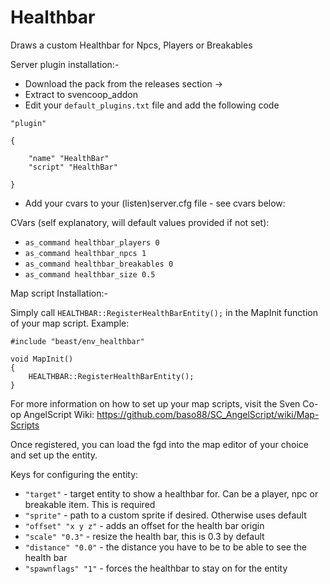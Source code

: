# Healthbar
Draws a custom Healthbar for Npcs, Players or Breakables

Server plugin installation:- 
- Download the pack from the releases section ->
- Extract to svencoop_addon
- Edit your `default_plugins.txt` file and add the following code
```
"plugin"

{

	"name" "HealthBar"
	"script" "HealthBar"

}
```

- Add your cvars to your (listen)server.cfg file - see cvars below:

CVars (self explanatory, will default values provided if not set):

* `as_command healthbar_players 0`
* `as_command healthbar_npcs 1`
* `as_command healthbar_breakables 0`
* `as_command healthbar_size 0.5`


Map script Installation:-

Simply call `HEALTHBAR::RegisterHealthBarEntity();` in the MapInit function of your map script. Example:

```
#include "beast/env_healthbar"

void MapInit()
{
	HEALTHBAR::RegisterHealthBarEntity();
}
```
For more information on how to set up your map scripts, visit the Sven Co-op AngelScript Wiki:
https://github.com/baso88/SC_AngelScript/wiki/Map-Scripts

Once registered, you can load the fgd into the map editor of your choice and set up the entity.

Keys for configuring the entity:
* `"target"`          	- target entity to show a healthbar for. Can be a player, npc or breakable item. This is required
* `"sprite"`      	- path to a custom sprite if desired. Otherwise uses default
* `"offset" "x y z"`  	- adds an offset for the health bar origin
* `"scale" "0.3"`     	- resize the health bar, this is 0.3 by default
* `"distance" "0.0"`  	- the distance you have to be to be able to see the health bar
* `"spawnflags" "1"`  	- forces the healthbar to stay on for the entity
